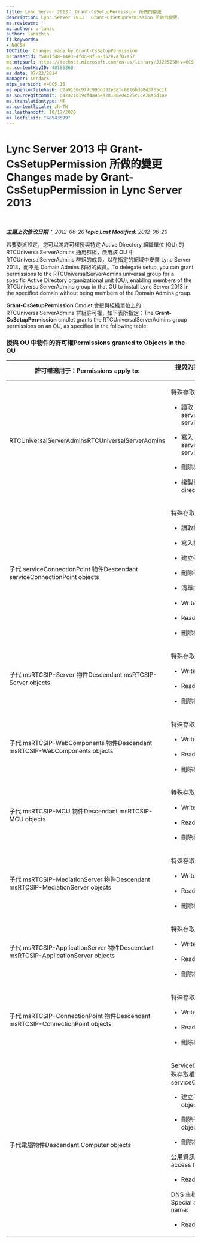 ```yaml
---
title: Lync Server 2013： Grant-CsSetupPermission 所做的變更
description: Lync Server 2013： Grant-CsSetupPermission 所做的變更。
ms.reviewer: ''
ms.author: v-lanac
author: lanachin
f1.keywords:
- NOCSH
TOCTitle: Changes made by Grant-CsSetupPermission
ms:assetid: c5801f48-14e3-4fdd-8f14-d52e7af07a57
ms:mtpsurl: https://technet.microsoft.com/en-us/library/JJ205250(v=OCS.15)
ms:contentKeyID: 48185360
ms.date: 07/23/2014
manager: serdars
mtps_version: v=OCS.15
ms.openlocfilehash: d2a9156c977c993dd32e38fc6816bd08d3f65c1f
ms.sourcegitcommit: d42a21b194f4a45e828188e04b25c1ce28a5d1ae
ms.translationtype: MT
ms.contentlocale: zh-TW
ms.lasthandoff: 10/17/2020
ms.locfileid: "48543599"
---
```

# <a name="changes-made-by-grant-cssetuppermission-in-lync-server-2013"></a><span data-ttu-id="f0d2b-103">Lync Server 2013 中 Grant-CsSetupPermission 所做的變更</span><span class="sxs-lookup"><span data-stu-id="f0d2b-103">Changes made by Grant-CsSetupPermission in Lync Server 2013</span></span>

<div data-xmlns="http://www.w3.org/1999/xhtml">

<div class="topic" data-xmlns="http://www.w3.org/1999/xhtml" data-msxsl="urn:schemas-microsoft-com:xslt" data-cs="https://msdn.microsoft.com/">

<div data-asp="https://msdn2.microsoft.com/asp">



</div>

<div id="mainSection">

<div id="mainBody">

<span> </span>

<span data-ttu-id="f0d2b-104">_**主題上次修改日期：** 2012-06-20_</span><span class="sxs-lookup"><span data-stu-id="f0d2b-104">_**Topic Last Modified:** 2012-06-20_</span></span>

<span data-ttu-id="f0d2b-105">若要委派設定，您可以將許可權授與特定 Active Directory 組織單位 (OU) 的 RTCUniversalServerAdmins 通用群組，啟用該 OU 中 RTCUniversalServerAdmins 群組的成員，以在指定的網域中安裝 Lync Server 2013，而不是 Domain Admins 群組的成員。</span><span class="sxs-lookup"><span data-stu-id="f0d2b-105">To delegate setup, you can grant permissions to the RTCUniversalServerAdmins universal group for a specific Active Directory organizational unit (OU), enabling members of the RTCUniversalServerAdmins group in that OU to install Lync Server 2013 in the specified domain without being members of the Domain Admins group.</span></span>

<span data-ttu-id="f0d2b-106">**Grant-CsSetupPermission** Cmdlet 會授與組織單位上的 RTCUniversalServerAdmins 群組許可權，如下表所指定：</span><span class="sxs-lookup"><span data-stu-id="f0d2b-106">The **Grant-CsSetupPermission** cmdlet grants the RTCUniversalServerAdmins group permissions on an OU, as specified in the following table:</span></span>

### <a name="permissions-granted-to-objects-in-the-ou"></a><span data-ttu-id="f0d2b-107">授與 OU 中物件的許可權</span><span class="sxs-lookup"><span data-stu-id="f0d2b-107">Permissions granted to Objects in the OU</span></span>

<table>
<colgroup>
<col style="width: 50%" />
<col style="width: 50%" />
</colgroup>
<thead>
<tr class="header">
<th><span data-ttu-id="f0d2b-108">許可權適用于：</span><span class="sxs-lookup"><span data-stu-id="f0d2b-108">Permissions apply to:</span></span></th>
<th><span data-ttu-id="f0d2b-109">授與的許可權：</span><span class="sxs-lookup"><span data-stu-id="f0d2b-109">Permissions granted are:</span></span></th>
</tr>
</thead>
<tbody>
<tr class="odd">
<td><p><span data-ttu-id="f0d2b-110">RTCUniversalServerAdmins</span><span class="sxs-lookup"><span data-stu-id="f0d2b-110">RTCUniversalServerAdmins</span></span></p></td>
<td><p><span data-ttu-id="f0d2b-111">特殊存取權：</span><span class="sxs-lookup"><span data-stu-id="f0d2b-111">Special access:</span></span></p>
<ul>
<li><p><span data-ttu-id="f0d2b-112">讀取 servicePrincipalName</span><span class="sxs-lookup"><span data-stu-id="f0d2b-112">Read servicePrincipalName</span></span></p></li>
<li><p><span data-ttu-id="f0d2b-113">寫入 servicePrincipalName</span><span class="sxs-lookup"><span data-stu-id="f0d2b-113">Write servicePrincipalName</span></span></p></li>
<li><p><span data-ttu-id="f0d2b-114">刪除樹</span><span class="sxs-lookup"><span data-stu-id="f0d2b-114">Delete tree</span></span></p></li>
<li><p><span data-ttu-id="f0d2b-115">複製目錄變更</span><span class="sxs-lookup"><span data-stu-id="f0d2b-115">Replicating directory changes</span></span></p></li>
</ul></td>
</tr>
<tr class="even">
<td><p><span data-ttu-id="f0d2b-116">子代 serviceConnectionPoint 物件</span><span class="sxs-lookup"><span data-stu-id="f0d2b-116">Descendant serviceConnectionPoint objects</span></span></p></td>
<td><p><span data-ttu-id="f0d2b-117">特殊存取權：</span><span class="sxs-lookup"><span data-stu-id="f0d2b-117">Special access:</span></span></p>
<ul>
<li><p><span data-ttu-id="f0d2b-118">讀取權限</span><span class="sxs-lookup"><span data-stu-id="f0d2b-118">Read permissions</span></span></p></li>
<li><p><span data-ttu-id="f0d2b-119">寫入權限</span><span class="sxs-lookup"><span data-stu-id="f0d2b-119">Write permissions</span></span></p></li>
<li><p><span data-ttu-id="f0d2b-120">建立子項</span><span class="sxs-lookup"><span data-stu-id="f0d2b-120">Create child</span></span></p></li>
<li><p><span data-ttu-id="f0d2b-121">刪除子項</span><span class="sxs-lookup"><span data-stu-id="f0d2b-121">Delete child</span></span></p></li>
<li><p><span data-ttu-id="f0d2b-122">清單內容</span><span class="sxs-lookup"><span data-stu-id="f0d2b-122">List contents</span></span></p></li>
<li><p><span data-ttu-id="f0d2b-123">Write 屬性</span><span class="sxs-lookup"><span data-stu-id="f0d2b-123">Write property</span></span></p></li>
<li><p><span data-ttu-id="f0d2b-124">Read 屬性</span><span class="sxs-lookup"><span data-stu-id="f0d2b-124">Read property</span></span></p></li>
<li><p><span data-ttu-id="f0d2b-125">刪除樹</span><span class="sxs-lookup"><span data-stu-id="f0d2b-125">Delete tree</span></span></p></li>
</ul></td>
</tr>
<tr class="odd">
<td><p><span data-ttu-id="f0d2b-126">子代 msRTCSIP-Server 物件</span><span class="sxs-lookup"><span data-stu-id="f0d2b-126">Descendant msRTCSIP-Server objects</span></span></p></td>
<td><p><span data-ttu-id="f0d2b-127">特殊存取權：</span><span class="sxs-lookup"><span data-stu-id="f0d2b-127">Special access:</span></span></p>
<ul>
<li><p><span data-ttu-id="f0d2b-128">Write 屬性</span><span class="sxs-lookup"><span data-stu-id="f0d2b-128">Write property</span></span></p></li>
<li><p><span data-ttu-id="f0d2b-129">Read 屬性</span><span class="sxs-lookup"><span data-stu-id="f0d2b-129">Read property</span></span></p></li>
<li><p><span data-ttu-id="f0d2b-130">刪除樹</span><span class="sxs-lookup"><span data-stu-id="f0d2b-130">Delete tree</span></span></p></li>
</ul></td>
</tr>
<tr class="even">
<td><p><span data-ttu-id="f0d2b-131">子代 msRTCSIP-WebComponents 物件</span><span class="sxs-lookup"><span data-stu-id="f0d2b-131">Descendant msRTCSIP-WebComponents objects</span></span></p></td>
<td><p><span data-ttu-id="f0d2b-132">特殊存取權：</span><span class="sxs-lookup"><span data-stu-id="f0d2b-132">Special access:</span></span></p>
<ul>
<li><p><span data-ttu-id="f0d2b-133">Write 屬性</span><span class="sxs-lookup"><span data-stu-id="f0d2b-133">Write property</span></span></p></li>
<li><p><span data-ttu-id="f0d2b-134">Read 屬性</span><span class="sxs-lookup"><span data-stu-id="f0d2b-134">Read property</span></span></p></li>
<li><p><span data-ttu-id="f0d2b-135">刪除樹</span><span class="sxs-lookup"><span data-stu-id="f0d2b-135">Delete tree</span></span></p></li>
</ul></td>
</tr>
<tr class="odd">
<td><p><span data-ttu-id="f0d2b-136">子代 msRTCSIP-MCU 物件</span><span class="sxs-lookup"><span data-stu-id="f0d2b-136">Descendant msRTCSIP-MCU objects</span></span></p></td>
<td><p><span data-ttu-id="f0d2b-137">特殊存取權：</span><span class="sxs-lookup"><span data-stu-id="f0d2b-137">Special access:</span></span></p>
<ul>
<li><p><span data-ttu-id="f0d2b-138">Write 屬性</span><span class="sxs-lookup"><span data-stu-id="f0d2b-138">Write property</span></span></p></li>
<li><p><span data-ttu-id="f0d2b-139">Read 屬性</span><span class="sxs-lookup"><span data-stu-id="f0d2b-139">Read property</span></span></p></li>
<li><p><span data-ttu-id="f0d2b-140">刪除樹</span><span class="sxs-lookup"><span data-stu-id="f0d2b-140">Delete tree</span></span></p></li>
</ul></td>
</tr>
<tr class="even">
<td><p><span data-ttu-id="f0d2b-141">子代 msRTCSIP-MediationServer 物件</span><span class="sxs-lookup"><span data-stu-id="f0d2b-141">Descendant msRTCSIP-MediationServer objects</span></span></p></td>
<td><p><span data-ttu-id="f0d2b-142">特殊存取權：</span><span class="sxs-lookup"><span data-stu-id="f0d2b-142">Special access:</span></span></p>
<ul>
<li><p><span data-ttu-id="f0d2b-143">Write 屬性</span><span class="sxs-lookup"><span data-stu-id="f0d2b-143">Write property</span></span></p></li>
<li><p><span data-ttu-id="f0d2b-144">Read 屬性</span><span class="sxs-lookup"><span data-stu-id="f0d2b-144">Read property</span></span></p></li>
<li><p><span data-ttu-id="f0d2b-145">刪除樹</span><span class="sxs-lookup"><span data-stu-id="f0d2b-145">Delete tree</span></span></p></li>
</ul></td>
</tr>
<tr class="odd">
<td><p><span data-ttu-id="f0d2b-146">子代 msRTCSIP-ApplicationServer 物件</span><span class="sxs-lookup"><span data-stu-id="f0d2b-146">Descendant msRTCSIP-ApplicationServer objects</span></span></p></td>
<td><p><span data-ttu-id="f0d2b-147">特殊存取權：</span><span class="sxs-lookup"><span data-stu-id="f0d2b-147">Special access:</span></span></p>
<ul>
<li><p><span data-ttu-id="f0d2b-148">Write 屬性</span><span class="sxs-lookup"><span data-stu-id="f0d2b-148">Write property</span></span></p></li>
<li><p><span data-ttu-id="f0d2b-149">Read 屬性</span><span class="sxs-lookup"><span data-stu-id="f0d2b-149">Read property</span></span></p></li>
<li><p><span data-ttu-id="f0d2b-150">刪除樹</span><span class="sxs-lookup"><span data-stu-id="f0d2b-150">Delete tree</span></span></p></li>
</ul></td>
</tr>
<tr class="even">
<td><p><span data-ttu-id="f0d2b-151">子代 msRTCSIP-ConnectionPoint 物件</span><span class="sxs-lookup"><span data-stu-id="f0d2b-151">Descendant msRTCSIP-ConnectionPoint objects</span></span></p></td>
<td><p><span data-ttu-id="f0d2b-152">特殊存取權：</span><span class="sxs-lookup"><span data-stu-id="f0d2b-152">Special access:</span></span></p>
<ul>
<li><p><span data-ttu-id="f0d2b-153">Write 屬性</span><span class="sxs-lookup"><span data-stu-id="f0d2b-153">Write property</span></span></p></li>
<li><p><span data-ttu-id="f0d2b-154">Read 屬性</span><span class="sxs-lookup"><span data-stu-id="f0d2b-154">Read property</span></span></p></li>
<li><p><span data-ttu-id="f0d2b-155">刪除樹</span><span class="sxs-lookup"><span data-stu-id="f0d2b-155">Delete tree</span></span></p></li>
</ul></td>
</tr>
<tr class="odd">
<td><p><span data-ttu-id="f0d2b-156">子代電腦物件</span><span class="sxs-lookup"><span data-stu-id="f0d2b-156">Descendant Computer objects</span></span></p></td>
<td><p><span data-ttu-id="f0d2b-157">ServiceConnectionPoint 的特殊存取權：</span><span class="sxs-lookup"><span data-stu-id="f0d2b-157">Special access for serviceConnectionPoint:</span></span></p>
<ul>
<li><p><span data-ttu-id="f0d2b-158">建立子物件</span><span class="sxs-lookup"><span data-stu-id="f0d2b-158">Create child objects</span></span></p></li>
<li><p><span data-ttu-id="f0d2b-159">刪除子物件</span><span class="sxs-lookup"><span data-stu-id="f0d2b-159">Delete child objects</span></span></p></li>
<li><p><span data-ttu-id="f0d2b-160">刪除樹</span><span class="sxs-lookup"><span data-stu-id="f0d2b-160">Delete tree</span></span></p></li>
</ul>
<p><span data-ttu-id="f0d2b-161">公用資訊的特殊存取權：</span><span class="sxs-lookup"><span data-stu-id="f0d2b-161">Special access for public information:</span></span></p>
<ul>
<li><p><span data-ttu-id="f0d2b-162">Read 屬性</span><span class="sxs-lookup"><span data-stu-id="f0d2b-162">Read property</span></span></p></li>
</ul>
<p><span data-ttu-id="f0d2b-163">DNS 主機名稱的特殊存取權：</span><span class="sxs-lookup"><span data-stu-id="f0d2b-163">Special access for DNS host name:</span></span></p>
<ul>
<li><p><span data-ttu-id="f0d2b-164">Read 屬性</span><span class="sxs-lookup"><span data-stu-id="f0d2b-164">Read property</span></span></p></li>
</ul></td>
</tr>
</tbody>
</table>


</div>

<span> </span>

</div>

</div>

</div>


